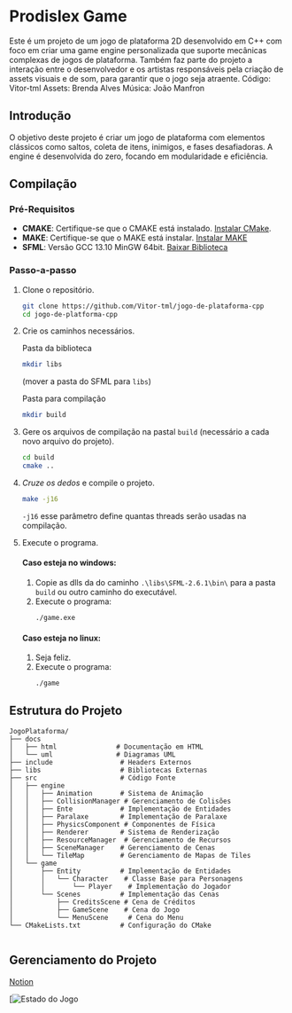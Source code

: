 # Prodislex Game
Este é um projeto de um jogo de plataforma 2D desenvolvido em C++ com foco em criar uma game engine personalizada que suporte mecânicas complexas de jogos de plataforma.
Também faz parte do projeto a interação entre o desenvolvedor e os artistas responsáveis pela criação de assets visuais e de som, para garantir que o jogo seja atraente.
Código: Vitor-tml
Assets: Brenda Alves
Música: João Manfron

## Introdução

O objetivo deste projeto é criar um jogo de plataforma com elementos clássicos como saltos, coleta de itens, inimigos, e fases desafiadoras. A engine é desenvolvida do zero, focando em modularidade e eficiência.

## Compilação
### Pré-Requisitos
- **CMAKE**: Certifique-se que o CMAKE está instalado. [Instalar CMake](https://cmake.org/install/).
- **MAKE**: Certifique-se que o MAKE está instalar. [Instalar MAKE](https://gnuwin32.sourceforge.net/packages/make.htm)
- **SFML**: Versão GCC 13.10 MinGW 64bit. [Baixar Biblioteca](https://www.sfml-dev.org/files/SFML-2.6.1-windows-gcc-13.1.0-mingw-64-bit.zip)

### Passo-a-passo
1.  Clone o repositório.
    ```bash
    git clone https://github.com/Vitor-tml/jogo-de-plataforma-cpp
    cd jogo-de-platforma-cpp
    ```
2. Crie os caminhos necessários.
    
    Pasta da biblioteca
    ```bash
    mkdir libs
    ```
    (mover a pasta do SFML para ```libs```)
    
    Pasta para compilação
    ```bash
    mkdir build
    ```
3. Gere os arquivos de compilação na pastal ```build``` (necessário a cada novo arquivo do projeto).
    ```bash
    cd build
    cmake ..
    ```
4. _Cruze os dedos_ e compile o projeto.
    ```bash
    make -j16
    ```
    ```-j16``` esse parâmetro define quantas threads serão usadas na compilação.
5. Execute o programa.
    
    #### Caso esteja no windows:
    
    1. Copie as dlls da do caminho ```.\libs\SFML-2.6.1\bin\``` para a pasta ```build``` ou outro caminho do executável.    
    2. Execute o programa:
        ```bash
        ./game.exe
        ```
    #### Caso esteja no linux:
    1. Seja feliz.
    2. Execute o programa:
        ```bash
        ./game
        ```
## Estrutura do Projeto

```plaintext
JogoPlataforma/
├── docs
│   ├── html               # Documentação em HTML
│   └── uml                # Diagramas UML
├── include                 # Headers Externos
├── libs                    # Bibliotecas Externas
├── src                     # Código Fonte
│   ├── engine
│   │   ├── Animation       # Sistema de Animação
│   │   ├── CollisionManager # Gerenciamento de Colisões
│   │   ├── Ente            # Implementação de Entidades
│   │   ├── Paralaxe        # Implementação de Paralaxe
│   │   ├── PhysicsComponent # Componentes de Física
│   │   ├── Renderer        # Sistema de Renderização
│   │   ├── ResourceManager  # Gerenciamento de Recursos
│   │   ├── SceneManager    # Gerenciamento de Cenas
│   │   └── TileMap         # Gerenciamento de Mapas de Tiles
│   └── game
│       ├── Entity          # Implementação de Entidades
│       │   └── Character    # Classe Base para Personagens
│       │       └── Player    # Implementação do Jogador
│       └── Scenes          # Implementação das Cenas
│           ├── CreditsScene # Cena de Créditos
│           ├── GameScene    # Cena do Jogo
│           └── MenuScene     # Cena do Menu
└── CMakeLists.txt          # Configuração do CMake


```
## Gerenciamento do Projeto
[Notion](https://buttered-hardhat-d97.notion.site/Prodisgame-9a12f75679a847f8b654f903ab56e048?pvs=4)

[![Estado do Jogo](https://youtu.be/8EU4itDEwD0)
